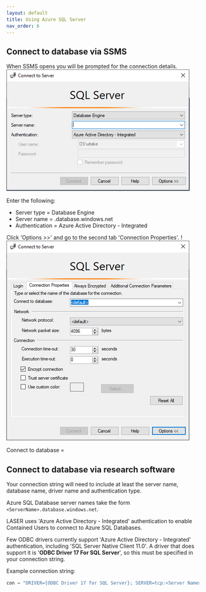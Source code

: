 ```yaml
---
layout: default
title: Using Azure SQL Server
nav_order: 6
---
```


## Connect to database via SSMS

When SSMS opens you will be prompted for the connection details.  
	![ssms_connect_to_server_1.png](./images/using_azure_sql_database/ssms_connect_to_server_1.png)

Enter the following:
- Server type = Database Engine
- Server name = <ServerName>.database.windows.net
- Authentication = Azure Active Directory - Integrated

Click 'Options >>' and go to the second tab 'Connection Properties'.  			!		
	![ssms_connect_to_server_2.png](./images/using_azure_sql_database/ssms_connect_to_server_2.png)

Connect to database = <database name>

## Connect to database via research software

Your connection string will need to include at least the server name, database name, driver name and authentication type. 

Azure SQL Database server names take the form `<ServerName>.database.windows.net`.

LASER uses 'Azure Active Directory - Integrated' authentication to enable Contained Users to connect to Azure SQL Databases.

Few ODBC drivers currently support 'Azure Active Directory - Integrated' authentication, including 'SQL Server Native Client 11.0'. A driver that does support it is '**ODBC Driver 17 For SQL Server**', so this must be specified in your connection string.

Example connection string:
```PYTHON
con = "DRIVER={ODBC Driver 17 for SQL Server}; SERVER=tcp:<Server Name>.database.windows.net; DATABASE=<Database Name>; AUTHENTICATION=ActiveDirectoryIntegrated"
```
